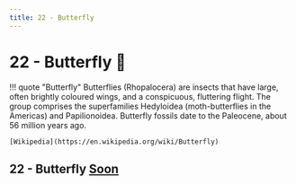 ```yaml
---
title: 22 - Butterfly
---
```

# 22 - Butterfly :butterfly:
!!! quote "Butterfly"
    Butterflies (Rhopalocera) are insects that have large, often brightly coloured wings, and a conspicuous, fluttering flight. The group comprises the superfamilies Hedyloidea (moth-butterflies in the Americas) and Papilionoidea. Butterfly fossils date to the Paleocene, about 56 million years ago.

    [Wikipedia](https://en.wikipedia.org/wiki/Butterfly)

## 22 - Butterfly [Soon](https://webssh.net/documentation/becoming-external-tester/)

